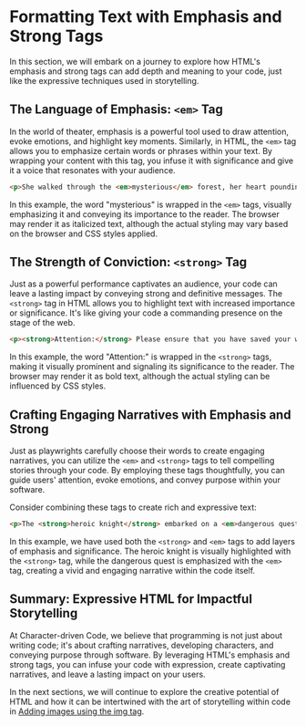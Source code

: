# Formatting Text with Emphasis and Strong Tags

In this section, we will embark on a journey to explore how HTML's emphasis and strong tags can add depth and meaning to your code, just like the expressive techniques used in storytelling.

## The Language of Emphasis: `<em>` Tag

In the world of theater, emphasis is a powerful tool used to draw attention, evoke emotions, and highlight key moments. Similarly, in HTML, the `<em>` tag allows you to emphasize certain words or phrases within your text. By wrapping your content with this tag, you infuse it with significance and give it a voice that resonates with your audience.

```html
<p>She walked through the <em>mysterious</em> forest, her heart pounding with anticipation.</p>
```

In this example, the word "mysterious" is wrapped in the `<em>` tags, visually emphasizing it and conveying its importance to the reader. The browser may render it as italicized text, although the actual styling may vary based on the browser and CSS styles applied.

## The Strength of Conviction: `<strong>` Tag

Just as a powerful performance captivates an audience, your code can leave a lasting impact by conveying strong and definitive messages. The `<strong>` tag in HTML allows you to highlight text with increased importance or significance. It's like giving your code a commanding presence on the stage of the web.

```html
<p><strong>Attention:</strong> Please ensure that you have saved your work before proceeding.</p>
```

In this example, the word "Attention:" is wrapped in the `<strong>` tags, making it visually prominent and signaling its significance to the reader. The browser may render it as bold text, although the actual styling can be influenced by CSS styles.

## Crafting Engaging Narratives with Emphasis and Strong

Just as playwrights carefully choose their words to create engaging narratives, you can utilize the `<em>` and `<strong>` tags to tell compelling stories through your code. By employing these tags thoughtfully, you can guide users' attention, evoke emotions, and convey purpose within your software.

Consider combining these tags to create rich and expressive text:

```html
<p>The <strong>heroic knight</strong> embarked on a <em>dangerous quest</em> to rescue the captured princess.</p>
```

In this example, we have used both the `<strong>` and `<em>` tags to add layers of emphasis and significance. The heroic knight is visually highlighted with the `<strong>` tag, while the dangerous quest is emphasized with the `<em>` tag, creating a vivid and engaging narrative within the code itself.

## Summary: Expressive HTML for Impactful Storytelling

At Character-driven Code, we believe that programming is not just about writing code; it's about crafting narratives, developing characters, and conveying purpose through software. By leveraging HTML's emphasis and strong tags, you can infuse your code with expression, create captivating narratives, and leave a lasting impact on your users.

In the next sections, we will continue to explore the creative potential of HTML and how it can be intertwined with the art of storytelling within code in [Adding images using the img tag](day06-adding-images-using-the-img-tag.md).
